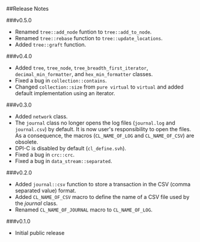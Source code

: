 ##Release Notes

###v0.5.0
- Renamed `tree::add_node` funtion to `tree::add_to_node`.
- Renamed `tree::rebase` function to `tree::update_locations`.
- Added `tree::graft` function.

###v0.4.0
- Added `tree`, `tree_node`, `tree_breadth_first_iterator`, `decimal_min_formatter`, and `hex_min_formatter` classes.
- Fixed a bug in `collection::contains`.
- Changed `collection::size` from `pure virtual` to `virtual` and added default implementation using an iterator.

###v0.3.0
- Added `network` class.
- The `journal` class no longer opens the log files (`journal.log` and
  `journal.csv`) by default. It is now user's responsibility to open the
  files. As a consequence, the macros (`CL_NAME_OF_LOG` and `CL_NAME_OF_CSV`)
  are obsolete.
- DPI-C is disabled by default (`cl_define.svh`).
- Fixed a bug in `crc::crc`.
- Fixed a bug in `data_stream::separated`.

###v0.2.0
- Added `journal::csv` function to store a transaction in the CSV (comma
  separated value) format.
- Added `CL_NAME_OF_CSV` macro to define the name of a CSV file used by the
  *journal* class.
- Renamed `CL_NAME_OF_JOURNAL` macro to `CL_NAME_OF_LOG`.

###v0.1.0
- Initial public release